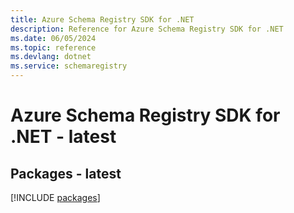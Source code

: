 ```yaml
---
title: Azure Schema Registry SDK for .NET
description: Reference for Azure Schema Registry SDK for .NET
ms.date: 06/05/2024
ms.topic: reference
ms.devlang: dotnet
ms.service: schemaregistry
---
```

# Azure Schema Registry SDK for .NET - latest
## Packages - latest
[!INCLUDE [packages](schema-registry-index.md)]